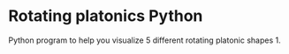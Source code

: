 # Rotating platonics Python

Python program to help you visualize 5 different rotating platonic shapes 
    1.


